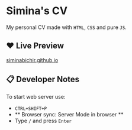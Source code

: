 # Simina's CV

My personal CV made with `HTML`, `CSS` and pure `JS`.

## ❤ Live Preview

[siminabichir.github.io](https://siminabichir.github.io/)

## 📋 Developer Notes

To start web server use:

- `CTRL+SHIFT+P`
- ** Browser sync: Server Mode in browser **
- Type `/` and press `Enter`
